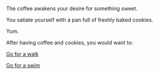 The coffee awakens your desire for
something sweet.  

You satiate yourself with a pan
full of freshly baked cookies.

Yum.

After having coffee and cookies, you would want to:

[Go for a walk](walk/walk.md)

[Go for a swim](swim/swim.md)